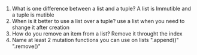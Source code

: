 1. What is one difference between a list and a tuple? 
A list is Immutible and a tuple is mutible
2. When is it better to use a list over a tuple?
use a list when you need to shange it after creation
3. How do you remove an item from a list?
Remove it throught the index
4. Name at least 2 mutation functions you can use on lists
".append()"
".remove()"
